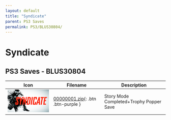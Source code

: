 ```yaml
---
layout: default
title: "Syndicate"
parent: PS3 Saves
permalink: PS3/BLUS30804/
---
```

# Syndicate

## PS3 Saves - BLUS30804

| Icon | Filename | Description |
|------|----------|-------------|
| ![Syndicate](ICON0.PNG) | [00000001.zip](00000001.zip){: .btn .btn-purple } | Story Mode Completed+Trophy Popper Save |
